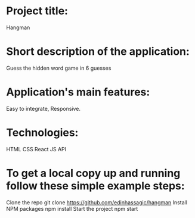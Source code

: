 # Project title:
Hangman

# Short description of the application:
Guess the hidden word game in 6 guesses

# Application's main features:
Easy to integrate, Responsive.

# Technologies:
HTML CSS React JS  API

# To get a local copy up and running follow these simple example steps:
Clone the repo git clone https://github.com/edinhassagic/hangman Install NPM packages npm install Start the project npm start